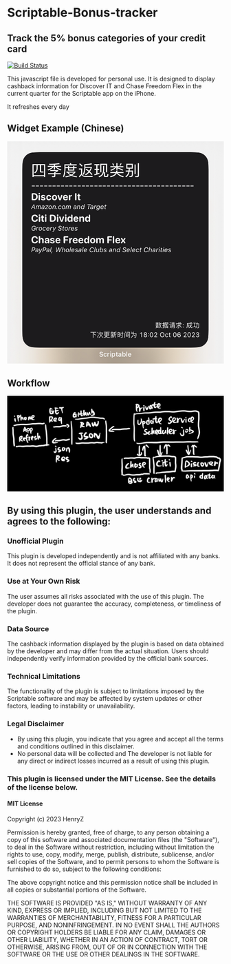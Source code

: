 # Scriptable-Bonus-tracker
## Track the 5% bonus categories of your credit card

[![Build Status](https://travis-ci.org/joemccann/dillinger.svg?branch=master)](https://travis-ci.org/joemccann/dillinger)

This javascript file is developed for personal use. It is designed to display cashback information for Discover IT and Chase Freedom Flex in the current quarter for the Scriptable app on the iPhone.

It refreshes every day

## Widget Example (Chinese)
<!-- <span> -->
<!-- <img src="https://github.com/bhkj9999/Scriptable-Bonus-tracker/blob/main/S.png" width="200" height="auto" /> -->
<!-- <img src="https://github.com/bhkj9999/Scriptable-Bonus-tracker/blob/main/M.png" width="413" height="auto" /> -->
<!-- </span> -->
<img src="https://github.com/bhkj9999/Scriptable-Bonus-tracker/blob/main/L.png" width="617" height="auto" />

## Workflow
![image](https://github.com/bhkj9999/Scriptable-Bonus-tracker/blob/main/workflow-1.1.1.png)

## By using this plugin, the user understands and agrees to the following:

### Unofficial Plugin
This plugin is developed independently and is not affiliated with any banks. It does not represent the official stance of any bank.

### Use at Your Own Risk
The user assumes all risks associated with the use of this plugin. The developer does not guarantee the accuracy, completeness, or timeliness of the plugin.

### Data Source
The cashback information displayed by the plugin is based on data obtained by the developer and may differ from the actual situation. Users should independently verify information provided by the official bank sources.

### Technical Limitations
The functionality of the plugin is subject to limitations imposed by the Scriptable software and may be affected by system updates or other factors, leading to instability or unavailability.

### Legal Disclaimer

- By using this plugin, you indicate that you agree and accept all the terms and conditions outlined in this disclaimer.
- No personal data will be collected and The developer is not liable for any direct or indirect losses incurred as a result of using this plugin.

### This plugin is licensed under the MIT License. See the details of the license below.

#### MIT License

Copyright (c) 2023 HenryZ

Permission is hereby granted, free of charge, to any person obtaining a copy of this software and associated documentation files (the "Software"), to deal in the Software without restriction, including without limitation the rights to use, copy, modify, merge, publish, distribute, sublicense, and/or sell copies of the Software, and to permit persons to whom the Software is furnished to do so, subject to the following conditions:

The above copyright notice and this permission notice shall be included in all copies or substantial portions of the Software.

THE SOFTWARE IS PROVIDED "AS IS," WITHOUT WARRANTY OF ANY KIND, EXPRESS OR IMPLIED, INCLUDING BUT NOT LIMITED TO THE WARRANTIES OF MERCHANTABILITY, FITNESS FOR A PARTICULAR PURPOSE, AND NONINFRINGEMENT. IN NO EVENT SHALL THE AUTHORS OR COPYRIGHT HOLDERS BE LIABLE FOR ANY CLAIM, DAMAGES OR OTHER LIABILITY, WHETHER IN AN ACTION OF CONTRACT, TORT OR OTHERWISE, ARISING FROM, OUT OF OR IN CONNECTION WITH THE SOFTWARE OR THE USE OR OTHER DEALINGS IN THE SOFTWARE.
